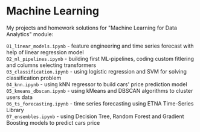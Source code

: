 # Machine Learning

My projects and homework solutions for "Machine Learning for Data Analytics" module:   

`01_linear_models.ipynb` - feature engineering and time series forecast with help of linear regression model      
`02_ml_pipelines.ipynb` - building first ML-pipelines, coding custom fitlering and columns selecting transformers  
`03_classification.ipynb` - using logistic regression and SVM for solving classification problem  
`04_knn.ipynb` - using kNN regressor to build cars' price prediction model   
`05_kmeans_dbscan.ipynb` - using kMeans and DBSCAN algorithms to cluster users data   
`06_ts_forecasting.ipynb` - time series forecasting using ETNA Time-Series Library    
`07_ensembles.ipynb` - using Decision Tree, Random Forest and Gradient Boosting models to predict cars price  
